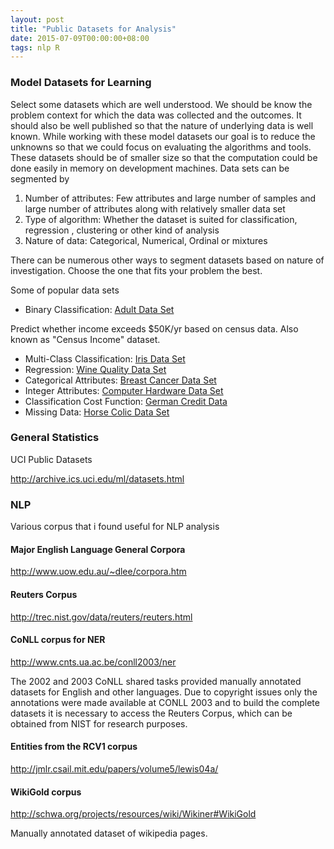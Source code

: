 ```yaml
---
layout: post
title: "Public Datasets for Analysis"
date: 2015-07-09T00:00:00+08:00
tags: nlp R
---
```


### Model Datasets for Learning

Select some datasets which are well understood. We should be know the problem context for which the data was collected and the outcomes. It should also be well published so that the nature of underlying data is well known. While working with these model datasets our goal is to reduce the unknowns so that we could focus on evaluating the algorithms and tools. 
These datasets should be of smaller size so that the computation could be done easily in memory on development machines. Data sets can be segmented by

1. Number of attributes: Few attributes and large number of samples and large number of attributes along with relatively smaller data set
2. Type of algorithm: Whether the dataset is suited for classification, regression , clustering or other kind of analysis
3. Nature of data: Categorical, Numerical, Ordinal or mixtures

There can be numerous other ways to segment datasets based on nature of investigation. Choose the one that fits your problem the best.

Some of popular data sets

- Binary Classification: 
[Adult Data Set ](http://archive.ics.uci.edu/ml/datasets/Adult)

Predict whether income exceeds $50K/yr based on census data. Also known as "Census Income" dataset.

- Multi-Class Classification: [Iris Data Set](http://archive.ics.uci.edu/ml/datasets/Iris)
- Regression: [Wine Quality Data Set](http://archive.ics.uci.edu/ml/datasets/Wine+Quality)
- Categorical Attributes: [Breast Cancer Data Set](http://archive.ics.uci.edu/ml/datasets/Breast+Cancer)
- Integer Attributes: [Computer Hardware Data Set](https://archive.ics.uci.edu/ml/datasets/Computer+Hardware)
- Classification Cost Function: [German Credit Data](https://archive.ics.uci.edu/ml/datasets/Statlog+(German+Credit+Data))
- Missing Data: [Horse Colic Data Set](https://archive.ics.uci.edu/ml/datasets/Horse+Colic)


### General Statistics

UCI Public Datasets

<http://archive.ics.uci.edu/ml/datasets.html>


### NLP

Various corpus that i found useful for NLP analysis

#### Major English Language General Corpora

<http://www.uow.edu.au/~dlee/corpora.htm>

#### Reuters Corpus

<http://trec.nist.gov/data/reuters/reuters.html>

#### CoNLL corpus for NER

<http://www.cnts.ua.ac.be/conll2003/ner>

The  2002  and  2003 CoNLL  shared  tasks  provided  manually  annotated  datasets  for English and other languages. Due to copyright issues only the annotations were made available at CONLL 2003 and to build the complete datasets it is necessary to access the Reuters Corpus, which can be obtained from NIST for research purposes.

#### Entities from the RCV1 corpus
<http://jmlr.csail.mit.edu/papers/volume5/lewis04a/>

#### WikiGold corpus

<http://schwa.org/projects/resources/wiki/Wikiner#WikiGold>

Manually annotated dataset of wikipedia pages.

